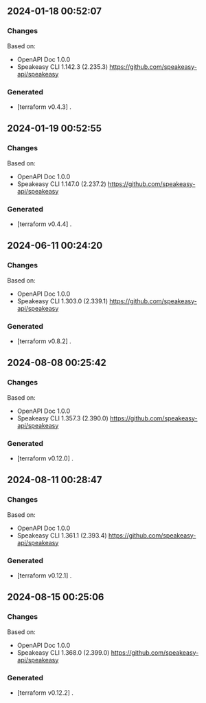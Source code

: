 

## 2024-01-18 00:52:07
### Changes
Based on:
- OpenAPI Doc 1.0.0 
- Speakeasy CLI 1.142.3 (2.235.3) https://github.com/speakeasy-api/speakeasy
### Generated
- [terraform v0.4.3] .

## 2024-01-19 00:52:55
### Changes
Based on:
- OpenAPI Doc 1.0.0 
- Speakeasy CLI 1.147.0 (2.237.2) https://github.com/speakeasy-api/speakeasy
### Generated
- [terraform v0.4.4] .

## 2024-06-11 00:24:20
### Changes
Based on:
- OpenAPI Doc 1.0.0 
- Speakeasy CLI 1.303.0 (2.339.1) https://github.com/speakeasy-api/speakeasy
### Generated
- [terraform v0.8.2] .

## 2024-08-08 00:25:42
### Changes
Based on:
- OpenAPI Doc 1.0.0 
- Speakeasy CLI 1.357.3 (2.390.0) https://github.com/speakeasy-api/speakeasy
### Generated
- [terraform v0.12.0] .

## 2024-08-11 00:28:47
### Changes
Based on:
- OpenAPI Doc 1.0.0 
- Speakeasy CLI 1.361.1 (2.393.4) https://github.com/speakeasy-api/speakeasy
### Generated
- [terraform v0.12.1] .

## 2024-08-15 00:25:06
### Changes
Based on:
- OpenAPI Doc 1.0.0 
- Speakeasy CLI 1.368.0 (2.399.0) https://github.com/speakeasy-api/speakeasy
### Generated
- [terraform v0.12.2] .